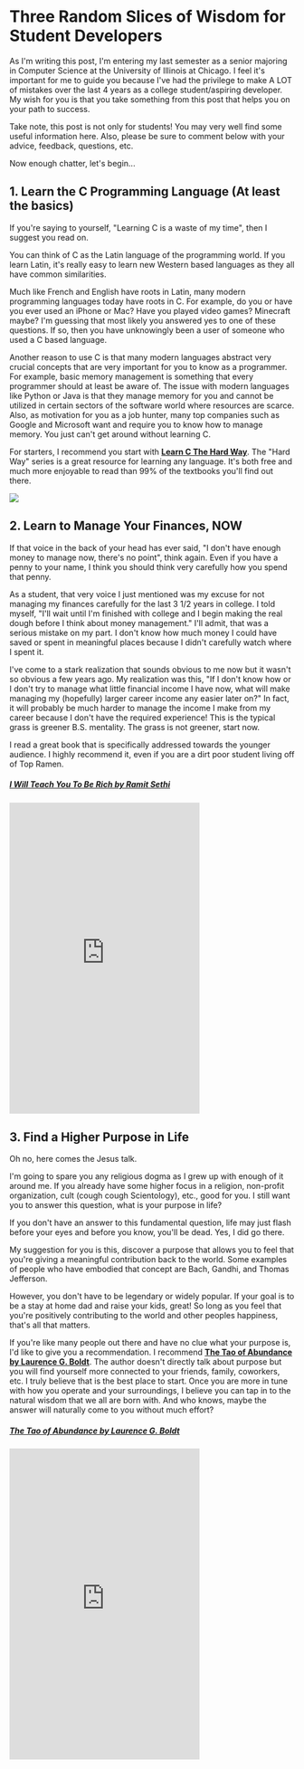 # Three Random Slices of Wisdom for Student Developers

As I'm writing this post, I'm entering my last semester as a senior majoring in Computer Science at the University of Illinois at Chicago. I feel it's important for me to guide you because I've had the privilege to make A LOT of mistakes over the last 4 years as a college student/aspiring developer. My wish for you is that you take something from this post that helps you on your path to success.

Take note, this post is not only for students! You may very well find some useful information here. Also, please be sure to comment below with your advice, feedback, questions, etc.

Now enough chatter, let's begin...

## 1. Learn the C Programming Language (At least the basics)

If you're saying to yourself, "Learning C is a waste of my time", then I suggest you read on.

You can think of C as the Latin language of the programming world. If you learn Latin, it's really easy to learn new Western based languages as they all have common similarities.

Much like French and English have roots in Latin, many modern programming languages today have roots in C. For example, do you or have you ever used an iPhone or Mac? Have you played video games? Minecraft maybe? I'm guessing that most likely you answered yes to one of these questions. If so, then you have unknowingly been a user of someone who used a C based language.

Another reason to use C is that many modern languages abstract very crucial concepts that are very important for you to know as a programmer. For example, basic memory management is something that every programmer should at least be aware of. The issue with modern languages like Python or Java is that they manage memory for you and cannot be utilized in certain sectors of the software world where resources are scarce. Also, as motivation for you as a job hunter, many top companies such as Google and Microsoft want and require you to know how to manage memory. You just can't get around without learning C.

For starters, I recommend you start with **[Learn C The Hard Way](http://c.learncodethehardway.org/book/)**. The "Hard Way" series is a great resource for learning any language. It's both free and much more enjoyable to read than 99% of the textbooks you'll find out there.

<a href="http://c.learncodethehardway.org/book/"><img src="http://t2.gstatic.com/images?q=tbn:ANd9GcR3c8vCiW8JbLKPa28ioUTPqeZBszCz2oFb8hBe8-kFZqHmpUch"></a>

## 2. Learn to Manage Your Finances, NOW

If that voice in the back of your head has ever said, "I don't have enough money to manage now, there's no point", think again. Even if you have a penny to your name, I think you should think very carefully how you spend that penny.

As a student, that very voice I just mentioned was my excuse for not managing my finances carefully for the last 3 1/2 years in college. I told myself, "I'll wait until I'm finished with college and I begin making the real dough before I think about money management." I'll admit, that was a serious mistake on my part. I don't know how much money I could have saved or spent in meaningful places because I didn't carefully watch where I spent it.

I've come to a stark realization that sounds obvious to me now but it wasn't so obvious a few years ago. My realization was this, "If I don't know how or I don't try to manage what little financial income I have now, what will make managing my (hopefully) larger career income any easier later on?" In fact, it will probably be much harder to manage the income I make from my career because I don't have the required experience! This is the typical grass is greener B.S. mentality. The grass is not greener, start now.

I read a great book that is specifically addressed towards the younger audience. I highly recommend it, even if you are a dirt poor student living off of Top Ramen.

##### [I Will Teach You To Be Rich by Ramit Sethi](https://read.amazon.com/kp/embed?asin=B004WL4BW6&preview=newtab&linkCode=kpe&ref_=cm_sw_r_kb_dp_FqYJwb1A8QS9P)

<iframe type="text/html" width="336" height="550" frameborder="0" allowfullscreen style="max-width:100%" src="https://read.amazon.com/kp/card?asin=B004WL4BW6&preview=inline&linkCode=kpe&ref_=cm_sw_r_kb_dp_FqYJwb1A8QS9P" >
</iframe>

## 3. Find a Higher Purpose in Life

Oh no, here comes the Jesus talk.

I'm going to spare you any religious dogma as I grew up with enough of it around me. If you already have some higher focus in a religion, non-profit organization, cult (cough cough Scientology), etc., good for you. I still want you to answer this question, what is your purpose in life?

If you don't have an answer to this fundamental question, life may just flash before your eyes and before you know, you'll be dead. Yes, I did go there.

My suggestion for you is this, discover a purpose that allows you to feel that you're giving a meaningful contribution back to the world.  Some examples of people who have embodied that concept are Bach, Gandhi, and Thomas Jefferson.

However, you don't have to be legendary or widely popular. If your goal is to be a stay at home dad and raise your kids, great! So long as you feel that you're positively contributing to the world and other peoples happiness, that's all that matters.

If you're like many people out there and have no clue what your purpose is, I'd like to give you a recommendation. I recommend **[The Tao of Abundance by Laurence G. Boldt](https://read.amazon.com/kp/embed?asin=B002SR2PXI&preview=newtab&linkCode=kpe&ref_=cm_sw_r_kb_dp_RLYJwb0EEK7J6)**. The author doesn't directly talk about purpose but you will find yourself more connected to your friends, family, coworkers, etc. I truly believe that is the best place to start. Once you are more in tune with how you operate and your surroundings, I believe you can tap in to the natural wisdom that we all are born with. And who knows, maybe the answer will naturally come to you without much effort?

##### [The Tao of Abundance by Laurence G. Boldt](https://read.amazon.com/kp/embed?asin=B002SR2PXI&preview=newtab&linkCode=kpe&ref_=cm_sw_r_kb_dp_RLYJwb0EEK7J6)
<iframe type="text/html" width="336" height="550" frameborder="0" allowfullscreen style="max-width:100%" src="https://read.amazon.com/kp/card?asin=B002SR2PXI&preview=inline&linkCode=kpe&ref_=cm_sw_r_kb_dp_RLYJwb0EEK7J6" ></iframe>
